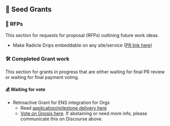 ## 🌱 Seed Grants

### 🎨 RFPs
This section for requests for proposal (RFPs) outlining future work ideas.

* Make Radicle Drips embeddable on any site/service ([PR link here](https://github.com/radicle-dev/radicle-grants/pull/45))

### 🛠️ Completed Grant work

This section for grants in progress that are either waiting for final PR review or waiting for final payment voting.

#### 💰 Waiting for vote

* Retroactive Grant for ENS integration for Orgs 
  * Read [application/milestone delivery here](https://community.radworks.org/t/retroactive-grant-application-naming-radicle-orgs-in-upstream/2659/2)
  * [Vote on Gnosis here](https://gnosis-safe.io/app/eth:0x394B920c5d39E0Ca40fCa2871569B6B90D750c7c/transactions/queue). If abstaining or need more info, please communicate this on Discourse above.
